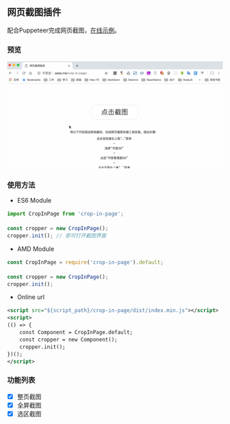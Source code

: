 ## 网页截图插件

配合Puppeteer完成网页截图，[在线示例](http://newjs.vip/crop-in-page/)。

### 预览
![CropInPage](./crop.gif)

### 使用方法

* ES6 Module
```js
import CropInPage from 'crop-in-page';

const cropper = new CropInPage();
cropper.init(); // 即可打开截图界面
```

* AMD Module
```js
const CropInPage = require('crop-in-page').default;

const cropper = new CropInPage();
cropper.init();
```

* Online url
```xml
<script src="${script_path}/crop-in-page/dist/index.min.js"></script>
<script>
(() => {
    const Component = CropInPage.default;
    const cropper = new Component();
    cropper.init();
})();
</script>
```

### 功能列表
- [x] 整页截图
- [x] 全屏截图
- [x] 选区截图
